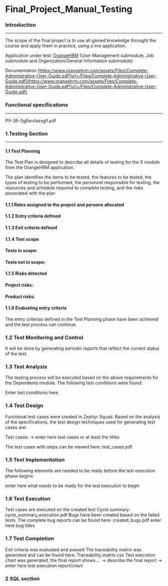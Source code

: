 # Final_Project_Manual_Testing
### Introduction
---
The scope of the final project is to use all gained knowledge throught the course and apply them in practice, using a live application.

Application under test: [OrangeHRM](https://opensource-demo.orangehrmlive.com/web/index.php/auth/login)
(User Management submodule, Job submodule and Organization/General Information submodule) 

Documentation [https://www.orangehrm.com/assets/Files/Complete-Administrative-User-Guide.pdf?url=/Files/Complete-Administrative-User-Guide.pdf](https://www.orangehrm.com/assets/Files/Complete-Administrative-User-Guide.pdf?url=/Files/Complete-Administrative-User-Guide.pdf)

### Functional specifications
---
PV-36-0g8wvlazxgif.pdf

### 1.Testing Section
---
#### 1.1 Test Planning

The Test Plan is designed to describe all details of testing for the X module from the OrangeHRM application.

The plan identifies the items to be tested, the features to be tested, the types of testing to be performed, the personnel responsible for testing, the resources and schedule required to complete testing, and the risks associated with the plan
#### 1.1.1 Roles assigned to the project and persons allocated
#### 1.1.2 Entry criteria defined
#### 1.1.3 Exit criteria defined
#### 1.1.4 Test scope
#### Tests in scope:
#### Tests not in scope:
#### 1.1.5 Risks detected
#### Project risks:
#### Product risks:
#### 1.1.6 Evaluating entry criteria
The entry criterias defined in the Test Planning phase have been achieved and the test process can continue.
### 1.2 Test Monitoring and Control
It will be done by generating periodic reports that reflect the current status of the test.
### 1.3 Test Analysis
The testing process will be executed based on the above requirements for the Dependents module. The following test conditions were found:

Enter test conditions here
### 1.4 Test Design
Functional test cases were created in Zephyr Squad. Based on the analysis of the specifications, the test design techniques used for generating test cases are:

Test cases: -> enter here test cases or at least the titles

The test cases with steps can be viewed here: test_cases.pdf

### 1.5 Test Implementation
The following elements are needed to be ready before the test execution phase begins:

enter here what needs to be ready for the test execution to begin
### 1.6 Test Execution
Test cases are executed on the created test Cycle summary: cycle_summary_execution.pdf
Bugs have been created based on the failed tests. The complete bug reports can be found here: created_bugs.pdf
enter here bug titles
### 1.7 Test Completion
Exit criteria was evaluated and passed
The traceability matrix was generated and can be found here: Traceability_matrix.csv
Test execution chart was generated, the final report shows.... -> describe the final report
-> enter here test execution report/chart

### 2 SQL section
